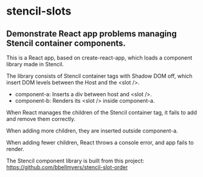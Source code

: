 # stencil-slots
## Demonstrate React app problems managing Stencil container components.

This is a React app, based on create-react-app, which loads a component library made in Stencil.

The library consists of Stencil container tags with Shadow DOM off, which insert DOM levels between the Host and the &lt;slot /&gt;.

* component-a: Inserts a div between host and &lt;slot /&gt;.
* component-b: Renders its &lt;slot /&gt; inside component-a.

When React manages the children of the Stencil container tag, it fails to add and remove them correctly.

When adding more children, they are inserted outside component-a.

When adding fewer children, React throws a console error, and app fails to render.

The Stencil component library is built from this project: https://github.com/bbellmyers/stencil-slot-order
